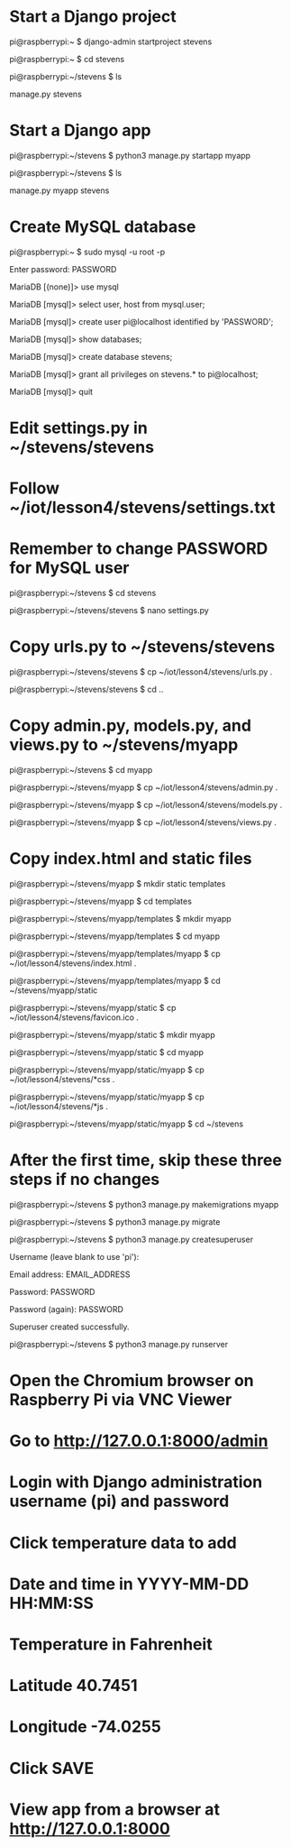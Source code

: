 # Start a Django project

pi@raspberrypi:~ $ django-admin startproject stevens

pi@raspberrypi:~ $ cd stevens

pi@raspberrypi:~/stevens $ ls

manage.py  stevens

# Start a Django app

pi@raspberrypi:~/stevens $ python3 manage.py startapp myapp

pi@raspberrypi:~/stevens $ ls

manage.py  myapp  stevens

# Create MySQL database

pi@raspberrypi:~ $ sudo mysql -u root -p

Enter password: PASSWORD

MariaDB [(none)]> use mysql

MariaDB [mysql]> select user, host from mysql.user;

MariaDB [mysql]> create user pi@localhost identified by 'PASSWORD';

MariaDB [mysql]> show databases;

MariaDB [mysql]> create database stevens;

MariaDB [mysql]> grant all privileges on stevens.* to pi@localhost;

MariaDB [mysql]> quit

# Edit settings.py in ~/stevens/stevens

# Follow ~/iot/lesson4/stevens/settings.txt

# Remember to change PASSWORD for MySQL user

pi@raspberrypi:~/stevens $ cd stevens

pi@raspberrypi:~/stevens/stevens $ nano settings.py

# Copy urls.py to ~/stevens/stevens

pi@raspberrypi:~/stevens/stevens $ cp ~/iot/lesson4/stevens/urls.py .

pi@raspberrypi:~/stevens/stevens $ cd ..

# Copy admin.py, models.py, and views.py to ~/stevens/myapp

pi@raspberrypi:~/stevens $ cd myapp

pi@raspberrypi:~/stevens/myapp $ cp ~/iot/lesson4/stevens/admin.py .

pi@raspberrypi:~/stevens/myapp $ cp ~/iot/lesson4/stevens/models.py .

pi@raspberrypi:~/stevens/myapp $ cp ~/iot/lesson4/stevens/views.py .

# Copy index.html and static files

pi@raspberrypi:~/stevens/myapp $ mkdir static templates

pi@raspberrypi:~/stevens/myapp $ cd templates

pi@raspberrypi:~/stevens/myapp/templates $ mkdir myapp

pi@raspberrypi:~/stevens/myapp/templates $ cd myapp

pi@raspberrypi:~/stevens/myapp/templates/myapp $ cp ~/iot/lesson4/stevens/index.html .

pi@raspberrypi:~/stevens/myapp/templates/myapp $ cd ~/stevens/myapp/static

pi@raspberrypi:~/stevens/myapp/static $ cp ~/iot/lesson4/stevens/favicon.ico .

pi@raspberrypi:~/stevens/myapp/static $ mkdir myapp

pi@raspberrypi:~/stevens/myapp/static $ cd myapp

pi@raspberrypi:~/stevens/myapp/static/myapp $ cp ~/iot/lesson4/stevens/*css .

pi@raspberrypi:~/stevens/myapp/static/myapp $ cp ~/iot/lesson4/stevens/*js .

pi@raspberrypi:~/stevens/myapp/static/myapp $ cd ~/stevens

# After the first time, skip these three steps if no changes

pi@raspberrypi:~/stevens $ python3 manage.py makemigrations myapp

pi@raspberrypi:~/stevens $ python3 manage.py migrate

pi@raspberrypi:~/stevens $ python3 manage.py createsuperuser

Username (leave blank to use 'pi'):

Email address: EMAIL_ADDRESS

Password: PASSWORD

Password (again): PASSWORD

Superuser created successfully.

pi@raspberrypi:~/stevens $ python3 manage.py runserver

# Open the Chromium browser on Raspberry Pi via VNC Viewer

# Go to http://127.0.0.1:8000/admin

# Login with Django administration username (pi) and password

# Click temperature data to add 

# Date and time in YYYY-MM-DD HH:MM:SS

# Temperature in Fahrenheit

# Latitude 40.7451

# Longitude -74.0255

# Click SAVE

# View app from a browser at http://127.0.0.1:8000

